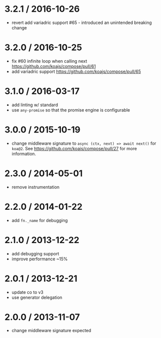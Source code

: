 
3.2.1 / 2016-10-26
==================

 * revert add variadric support #65 - introduced an unintended breaking change

3.2.0 / 2016-10-25
==================

 * fix #60 infinite loop when calling next https://github.com/koajs/compose/pull/61
 * add variadric support https://github.com/koajs/compose/pull/65

3.1.0 / 2016-03-17
==================

 * add linting w/ standard
 * use `any-promise` so that the promise engine is configurable

3.0.0 / 2015-10-19
==================

 * change middleware signature to `async (ctx, next) => await next()` for `koa@2`.
   See https://github.com/koajs/compose/pull/27 for more information.

2.3.0 / 2014-05-01
==================

 * remove instrumentation

2.2.0 / 2014-01-22
==================

 * add `fn._name` for debugging

2.1.0 / 2013-12-22
==================

 * add debugging support
 * improve performance ~15%

2.0.1 / 2013-12-21
==================

  * update co to v3
  * use generator delegation

2.0.0 / 2013-11-07
==================

  * change middleware signature expected
